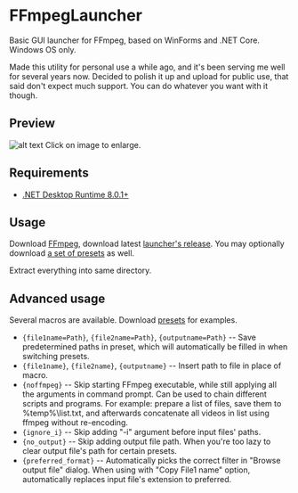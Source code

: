 # FFmpegLauncher
Basic GUI launcher for FFmpeg, based on WinForms and .NET Core. Windows OS only.

Made this utility for personal use a while ago, and it's been serving me well for several years now. Decided to polish it up and upload for public use, that said don't expect much support. You can do whatever you want with it though.

## Preview
![alt text](https://raw.githubusercontent.com/syrtsevser/FFmpegLauncher/main/media/screenshot_1.png)
Click on image to enlarge.

## Requirements
- [.NET Desktop Runtime 8.0.1+](https://dotnet.microsoft.com/en-us/download/dotnet/8.0)

## Usage
Download [FFmpeg](https://github.com/BtbN/FFmpeg-Builds/releases), download latest [launcher's release](https://github.com/syrtsevser/FFmpegLauncher/releases). You may optionally download [a set of presets](https://raw.githubusercontent.com/syrtsevser/FFmpegLauncher/main/presets/General%20examples/FFmpeg%20Launcher.json) as well.

Extract everything into same directory.

## Advanced usage
Several macros are available. Download [presets](https://raw.githubusercontent.com/syrtsevser/FFmpegLauncher/main/presets/General%20examples/FFmpeg%20Launcher.json) for examples.
* `{file1name=Path}`, `{file2name=Path}`, `{outputname=Path}` -- Save predetermined paths in preset, which will automatically be filled in when switching presets.
* `{file1name}`, `{file2name}`, `{outputname}` -- Insert path to file in place of macro.
* `{noffmpeg}` -- Skip starting FFmpeg executable, while still applying all the arguments in command prompt. Can be used to chain different scripts and programs. For example: prepare a list of files, save them to %temp%\list.txt, and afterwards concatenate all videos in list using ffmpeg without re-encoding.
* `{ignore_i}` -- Skip adding "-i" argument before input files' paths.
* `{no_output}` -- Skip adding output file path. When you're too lazy to clear output file's path for certain presets.
* `{preferred_format}` -- Automatically picks the correct filter in "Browse output file" dialog. When using with "Copy File1 name" option, automatically replaces input file's extension to preferred.
